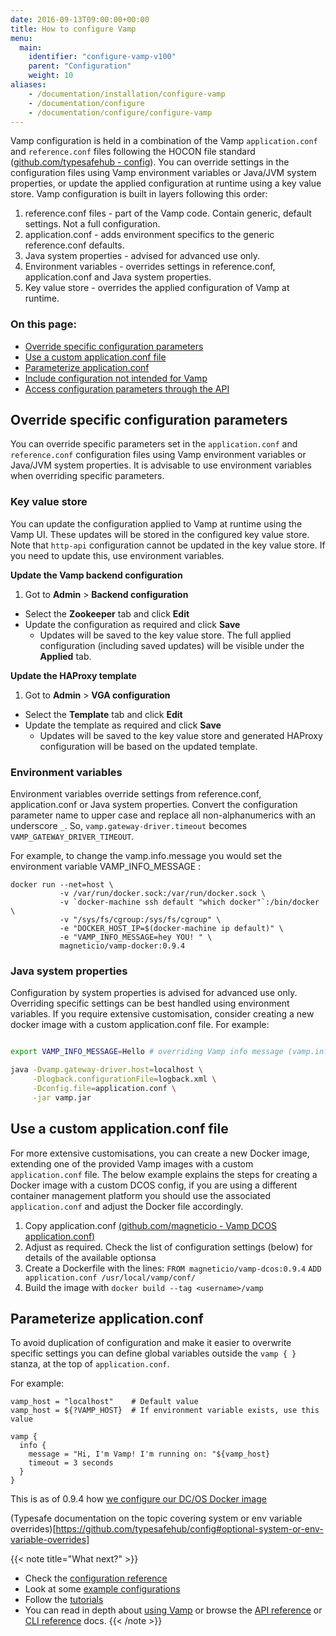 ```yaml
---
date: 2016-09-13T09:00:00+00:00
title: How to configure Vamp
menu:
  main:
    identifier: "configure-vamp-v100"
    parent: "Configuration"
    weight: 10
aliases:
    - /documentation/installation/configure-vamp
    - /documentation/configure
    - /documentation/configure/configure-vamp
---
```


Vamp configuration is held in a combination of the Vamp `application.conf` and `reference.conf` files following the HOCON file standard ([github.com/typesafehub - config](https://github.com/typesafehub/config)). You can override settings in the configuration files using Vamp environment variables or Java/JVM system properties, or update the applied configuration at runtime using a key value store. Vamp configuration is built in layers following this order:

1. reference.conf files - part of the Vamp code. Contain generic, default settings. Not a full configuration.
2. application.conf - adds environment specifics to the generic reference.conf defaults.
3. Java system properties - advised for advanced use only.
4. Environment variables - overrides settings in reference.conf, application.conf and Java system properties.
5. Key value store - overrides the applied configuration of Vamp at runtime.

### On this page:

* [Override specific configuration parameters](/documentation/configure/v1.0.0/configure-vamp/#override-specific-configuration-parameters)
* [Use a custom application.conf file](/documentation/configure/v1.0.0/configure-vamp/#use-a-custom-application-conf-file)
* [Parameterize application.conf](/documentation/configure/v1.0.0/configure-vamp/#parameterize-application-conf)
* [Include configuration not intended for Vamp](/documentation/configure/v1.0.0/configure-vamp/#include-configuration-not-intended-for-vamp)
* [Access configuration parameters through the API](/documentation/configure/v1.0.0/configure-vamp/#access-configuration-parameters-through-the-api)

## Override specific configuration parameters
You can override specific parameters set in the `application.conf` and `reference.conf` configuration files using Vamp environment variables or Java/JVM system properties. It is advisable to use environment variables when overriding specific parameters.

### Key value store
You can update the configuration applied to Vamp at runtime using the Vamp UI. These updates will be stored in the configured key value store. Note that `http-api` configuration cannot be updated in the key value store. If you need to update this, use environment variables.

**Update the Vamp backend configuration**

1. Got to **Admin** > **Backend configuration**
* Select the **Zookeeper** tab and click **Edit**
* Update the configuration as required and click **Save**
  * Updates will be saved to the key value store. The full applied configuration (including saved updates) will be visible under the **Applied** tab.

**Update the HAProxy template**

1. Got to **Admin** > **VGA configuration**
* Select the **Template** tab and click **Edit**
* Update the template as required and click **Save**
  * Updates will be saved to the key value store and generated HAProxy configuration will be based on the updated template.

### Environment variables
Environment variables override settings from reference.conf, application.conf or Java system properties. Convert the configuration parameter name to upper case and replace all non-alphanumerics with an underscore `_`.  So, `vamp.gateway-driver.timeout` becomes `VAMP_GATEWAY_DRIVER_TIMEOUT`.

For example, to change the vamp.info.message you would set the environment variable VAMP_INFO_MESSAGE :

```
docker run --net=host \
           -v /var/run/docker.sock:/var/run/docker.sock \
           -v `docker-machine ssh default "which docker"`:/bin/docker \
           -v "/sys/fs/cgroup:/sys/fs/cgroup" \
           -e "DOCKER_HOST_IP=$(docker-machine ip default)" \
           -e "VAMP_INFO_MESSAGE=hey YOU! " \
           magneticio/vamp-docker:0.9.4
```

### Java system properties
Configuration by system properties is advised for advanced use only. Overriding specific settings can be best handled using environment variables. If you require extensive customisation, consider creating a new docker image with a custom application.conf file. For example:
```bash

export VAMP_INFO_MESSAGE=Hello # overriding Vamp info message (vamp.info.message)

java -Dvamp.gateway-driver.host=localhost \
     -Dlogback.configurationFile=logback.xml \
     -Dconfig.file=application.conf \
     -jar vamp.jar
```

## Use a custom application.conf file
For more extensive customisations, you can create a new Docker image, extending one of the provided Vamp images with a custom `application.conf` file. The below example explains the steps for creating a Docker image with a custom DCOS config, if you are using a different container management platform you should use the associated `application.conf` and adjust the Docker file accordingly.

1. Copy application.conf [(github.com/magneticio - Vamp DCOS application.conf)](https://github.com/magneticio/vamp-docker-images/blob/master/vamp-dcos/application.conf)
2. Adjust as required. Check the list of configuration settings (below) for details of the available optionsa
3. Create a Dockerfile with the lines:
  `FROM magneticio/vamp-dcos:0.9.4`
  `ADD application.conf /usr/local/vamp/conf/`
4. Build the image with `docker build --tag <username>/vamp`


## Parameterize application.conf

To avoid duplication of configuration and make it easier to overwrite specific settings you can define global variables outside the `vamp { }` stanza, at the top of `application.conf`.

For example:
```
vamp_host = "localhost"    # Default value
vamp_host = ${?VAMP_HOST}  # If environment variable exists, use this value

vamp {
  info {
    message = "Hi, I'm Vamp! I'm running on: "${vamp_host}
    timeout = 3 seconds
  }
}
```

This is as of 0.9.4 how [we configure our DC/OS Docker image]( https://github.com/magneticio/vamp-docker-images/blob/master/vamp-dcos/application.conf)

(Typesafe documentation on the topic covering system or env variable overrides)[https://github.com/typesafehub/config#optional-system-or-env-variable-overrides]

{{< note title="What next?" >}}
* Check the [configuration reference](/documentation/configure/v1.0.0/configuration-reference)
* Look at some [example configurations](/documentation/configure/v1.0.0/example-configurations)
* Follow the [tutorials](/documentation/tutorials/)
* You can read in depth about [using Vamp](/documentation/using-vamp/artifacts/) or browse the [API reference](/documentation/api/api-reference/) or [CLI reference](/documentation/cli/cli-reference/) docs.
{{< /note >}}
